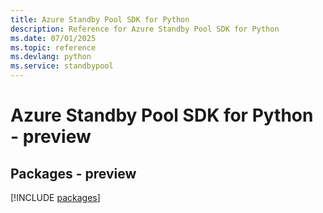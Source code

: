 ```yaml
---
title: Azure Standby Pool SDK for Python
description: Reference for Azure Standby Pool SDK for Python
ms.date: 07/01/2025
ms.topic: reference
ms.devlang: python
ms.service: standbypool
---
```

# Azure Standby Pool SDK for Python - preview
## Packages - preview
[!INCLUDE [packages](standby-pool-index.md)]